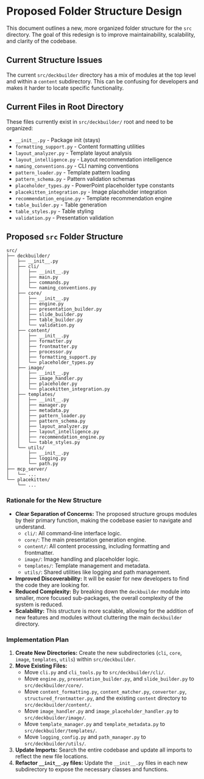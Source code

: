 # Proposed Folder Structure Design

This document outlines a new, more organized folder structure for the `src` directory. The goal of this redesign is to improve maintainability, scalability, and clarity of the codebase.

## Current Structure Issues

The current `src/deckbuilder` directory has a mix of modules at the top level and within a `content` subdirectory. This can be confusing for developers and makes it harder to locate specific functionality.

## Current Files in Root Directory

These files currently exist in `src/deckbuilder/` root and need to be organized:

- `__init__.py` - Package init (stays)
- `formatting_support.py` - Content formatting utilities
- `layout_analyzer.py` - Template layout analysis
- `layout_intelligence.py` - Layout recommendation intelligence  
- `naming_conventions.py` - CLI naming conventions
- `pattern_loader.py` - Template pattern loading
- `pattern_schema.py` - Pattern validation schemas
- `placeholder_types.py` - PowerPoint placeholder type constants
- `placekitten_integration.py` - Image placeholder integration
- `recommendation_engine.py` - Template recommendation engine
- `table_builder.py` - Table generation
- `table_styles.py` - Table styling
- `validation.py` - Presentation validation

## Proposed `src` Folder Structure

```
src/
├── deckbuilder/
│   ├── __init__.py
│   ├── cli/
│   │   ├── __init__.py
│   │   ├── main.py
│   │   ├── commands.py
│   │   └── naming_conventions.py
│   ├── core/
│   │   ├── __init__.py
│   │   ├── engine.py
│   │   ├── presentation_builder.py
│   │   ├── slide_builder.py
│   │   ├── table_builder.py
│   │   └── validation.py
│   ├── content/
│   │   ├── __init__.py
│   │   ├── formatter.py
│   │   ├── frontmatter.py
│   │   ├── processor.py
│   │   ├── formatting_support.py
│   │   └── placeholder_types.py
│   ├── image/
│   │   ├── __init__.py
│   │   ├── image_handler.py
│   │   ├── placeholder.py
│   │   └── placekitten_integration.py
│   ├── templates/
│   │   ├── __init__.py
│   │   ├── manager.py
│   │   ├── metadata.py
│   │   ├── pattern_loader.py
│   │   ├── pattern_schema.py
│   │   ├── layout_analyzer.py
│   │   ├── layout_intelligence.py
│   │   ├── recommendation_engine.py
│   │   └── table_styles.py
│   └── utils/
│       ├── __init__.py
│       ├── logging.py
│       └── path.py
├── mcp_server/
│   └── ...
└── placekitten/
    └── ...
```

### Rationale for the New Structure

*   **Clear Separation of Concerns:** The proposed structure groups modules by their primary function, making the codebase easier to navigate and understand.
    *   `cli/`: All command-line interface logic.
    *   `core/`: The main presentation generation engine.
    *   `content/`: All content processing, including formatting and frontmatter.
    *   `image/`: Image handling and placeholder logic.
    *   `templates/`: Template management and metadata.
    *   `utils/`: Shared utilities like logging and path management.
*   **Improved Discoverability:** It will be easier for new developers to find the code they are looking for.
*   **Reduced Complexity:** By breaking down the `deckbuilder` module into smaller, more focused sub-packages, the overall complexity of the system is reduced.
*   **Scalability:** This structure is more scalable, allowing for the addition of new features and modules without cluttering the main `deckbuilder` directory.

### Implementation Plan

1.  **Create New Directories:** Create the new subdirectories (`cli`, `core`, `image`, `templates`, `utils`) within `src/deckbuilder`.
2.  **Move Existing Files:**
    *   Move `cli.py` and `cli_tools.py` to `src/deckbuilder/cli/`.
    *   Move `engine.py`, `presentation_builder.py`, and `slide_builder.py` to `src/deckbuilder/core/`.
    *   Move `content_formatting.py`, `content_matcher.py`, `converter.py`, `structured_frontmatter.py`, and the existing `content` directory to `src/deckbuilder/content/`.
    *   Move `image_handler.py` and `image_placeholder_handler.py` to `src/deckbuilder/image/`.
    *   Move `template_manager.py` and `template_metadata.py` to `src/deckbuilder/templates/`.
    *   Move `logging_config.py` and `path_manager.py` to `src/deckbuilder/utils/`.
3.  **Update Imports:** Search the entire codebase and update all imports to reflect the new file locations.
4.  **Refactor `__init__.py` files:** Update the `__init__.py` files in each new subdirectory to expose the necessary classes and functions.
